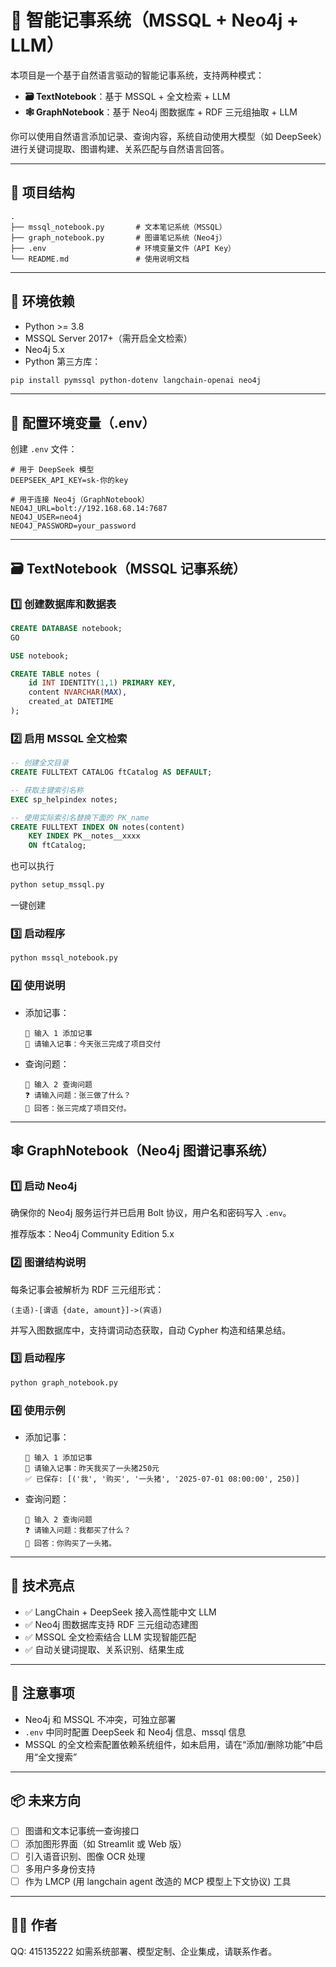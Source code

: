 # 📓 智能记事系统（MSSQL + Neo4j + LLM）

本项目是一个基于自然语言驱动的智能记事系统，支持两种模式：

- **🗃️ TextNotebook**：基于 MSSQL + 全文检索 + LLM  
- **🕸️ GraphNotebook**：基于 Neo4j 图数据库 + RDF 三元组抽取 + LLM

你可以使用自然语言添加记录、查询内容，系统自动使用大模型（如 DeepSeek）进行关键词提取、图谱构建、关系匹配与自然语言回答。

---

## 📁 项目结构

```
.
├── mssql_notebook.py       # 文本笔记系统（MSSQL）
├── graph_notebook.py       # 图谱笔记系统（Neo4j）
├── .env                    # 环境变量文件（API Key）
└── README.md               # 使用说明文档
```

---

## 🔧 环境依赖

- Python >= 3.8
- MSSQL Server 2017+（需开启全文检索）
- Neo4j 5.x
- Python 第三方库：

```bash
pip install pymssql python-dotenv langchain-openai neo4j
```

---

## 🔐 配置环境变量（.env）

创建 `.env` 文件：

```
# 用于 DeepSeek 模型
DEEPSEEK_API_KEY=sk-你的key

# 用于连接 Neo4j（GraphNotebook）
NEO4J_URL=bolt://192.168.68.14:7687
NEO4J_USER=neo4j
NEO4J_PASSWORD=your_password
```

---

## 🗃️ TextNotebook（MSSQL 记事系统）

### 1️⃣ 创建数据库和数据表

```sql
CREATE DATABASE notebook;
GO

USE notebook;

CREATE TABLE notes (
    id INT IDENTITY(1,1) PRIMARY KEY,
    content NVARCHAR(MAX),
    created_at DATETIME
);
```

### 2️⃣ 启用 MSSQL 全文检索

```sql
-- 创建全文目录
CREATE FULLTEXT CATALOG ftCatalog AS DEFAULT;

-- 获取主键索引名称
EXEC sp_helpindex notes;

-- 使用实际索引名替换下面的 PK_name
CREATE FULLTEXT INDEX ON notes(content)
    KEY INDEX PK__notes__xxxx
    ON ftCatalog;
```

也可以执行
```bash
python setup_mssql.py
```
一键创建

### 3️⃣ 启动程序

```bash
python mssql_notebook.py
```

### 4️⃣ 使用说明

- 添加记事：
  ```
  🔧 输入 1 添加记事
  📝 请输入记事：今天张三完成了项目交付
  ```

- 查询问题：
  ```
  🔧 输入 2 查询问题
  ❓ 请输入问题：张三做了什么？
  💬 回答：张三完成了项目交付。
  ```

---

## 🕸️ GraphNotebook（Neo4j 图谱记事系统）

### 1️⃣ 启动 Neo4j

确保你的 Neo4j 服务运行并已启用 Bolt 协议，用户名和密码写入 `.env`。

推荐版本：Neo4j Community Edition 5.x

### 2️⃣ 图谱结构说明

每条记事会被解析为 RDF 三元组形式：

```
(主语)-[谓语 {date, amount}]->(宾语)
```

并写入图数据库中，支持谓词动态获取，自动 Cypher 构造和结果总结。

### 3️⃣ 启动程序

```bash
python graph_notebook.py
```

### 4️⃣ 使用示例

- 添加记事：
  ```
  🔧 输入 1 添加记事
  📝 请输入记事：昨天我买了一头猪250元
  ✅ 已保存: [('我', '购买', '一头猪', '2025-07-01 08:00:00', 250)]
  ```

- 查询问题：
  ```
  🔧 输入 2 查询问题
  ❓ 请输入问题：我都买了什么？
  💬 回答：你购买了一头猪。
  ```

---

## 🧠 技术亮点

- ✅ LangChain + DeepSeek 接入高性能中文 LLM
- ✅ Neo4j 图数据库支持 RDF 三元组动态建图
- ✅ MSSQL 全文检索结合 LLM 实现智能匹配
- ✅ 自动关键词提取、关系识别、结果生成

---

## 📌 注意事项

- Neo4j 和 MSSQL 不冲突，可独立部署
- `.env` 中同时配置 DeepSeek 和 Neo4j 信息、mssql 信息
- MSSQL 的全文检索配置依赖系统组件，如未启用，请在“添加/删除功能”中启用“全文搜索”

---

## 📦 未来方向

- [ ] 图谱和文本记事统一查询接口
- [ ] 添加图形界面（如 Streamlit 或 Web 版）
- [ ] 引入语音识别、图像 OCR 处理
- [ ] 多用户多身份支持
- [ ] 作为 LMCP (用 langchain agent 改造的 MCP 模型上下文协议) 工具

---

## 🧑‍💻 作者
QQ: 415135222
如需系统部署、模型定制、企业集成，请联系作者。


